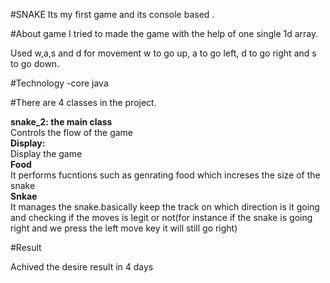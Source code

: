 #SNAKE
Its my first game  and its console based .


#About game
I tried to made the game with the help of one single 1d array.

Used w,a,s and d for movement w to go up, a to go left, d to go right and s to go down.

#Technology
-core java

#There are 4 classes in the project.

<strong>snake_2: the main class </strong><br>
      Controls the flow of the game<br>
<strong>Display: </strong><br>
      Display the game<br>
<strong>Food </strong><br>
    It performs fucntions such as genrating food which increses the size of the snake<br>
<strong>Snkae </strong><br>
      It manages the snake.basically keep the track on which direction is it going and checking if the moves is legit or not(for instance if the snake is going right and we press the left move key it will still go right)<br>


#Result

Achived the desire result in 4 days


